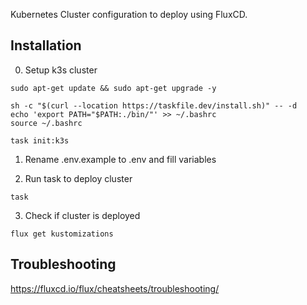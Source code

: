 Kubernetes Cluster configuration to deploy using FluxCD.

## Installation

0. Setup k3s cluster
```shell
sudo apt-get update && sudo apt-get upgrade -y

sh -c "$(curl --location https://taskfile.dev/install.sh)" -- -d
echo 'export PATH="$PATH:./bin/"' >> ~/.bashrc
source ~/.bashrc

task init:k3s
```

1. Rename .env.example to .env and fill variables

2. Run task to deploy cluster
```shell
task
```

3. Check if cluster is deployed
```shell
flux get kustomizations
```


## Troubleshooting

https://fluxcd.io/flux/cheatsheets/troubleshooting/